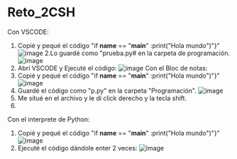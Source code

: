 # Reto_2CSH
Con VSCODE:
1. Copié y pequé el código "if __name__ == "__main__" :print("Hola mundo")"}"
   ![image](https://github.com/Cate1911/Reto_2CSH/assets/141857246/833c826b-a728-48e6-9398-abc14eaa634a)
2.Lo guardé como "prueba.py# en la carpeta de programación.
![image](https://github.com/Cate1911/Reto_2CSH/assets/141857246/3a8025aa-56e3-4a3f-bed7-e89c9bce5218)
3. Abrí VSCODE y Ejecuté el código:
   ![image](https://github.com/Cate1911/Reto_2CSH/assets/141857246/044d81e4-403c-46f1-a60b-88fc1b0f07e9)
Con el Bloc de notas:
1. Copié y pequé el código "if __name__ == "__main__" :print("Hola mundo")"}"
   ![image](https://github.com/Cate1911/Reto_2CSH/assets/141857246/9f009f40-39ab-4064-a3c7-7704548b8e28)
2. Guardé el código como "p.py" en la carpeta "Programación".
   ![image](https://github.com/Cate1911/Reto_2CSH/assets/141857246/06e51413-35fa-42bc-bbcc-ca3c07c48817)
3. Me situé en el archivo y le dí click derecho y la tecla shift.
4. 
Con el interprete de Python:
1. Copié y pequé el código "if __name__ == "__main__" :print("Hola mundo")"}"
   ![image](https://github.com/Cate1911/Reto_2CSH/assets/141857246/ff0ae03f-6432-4688-8ee8-24c5f8924ad8)
2. Ejecuté el código dándole enter 2 veces:
   ![image](https://github.com/Cate1911/Reto_2CSH/assets/141857246/ee125005-2e44-4c4a-8c65-9c0db2604e5d)
